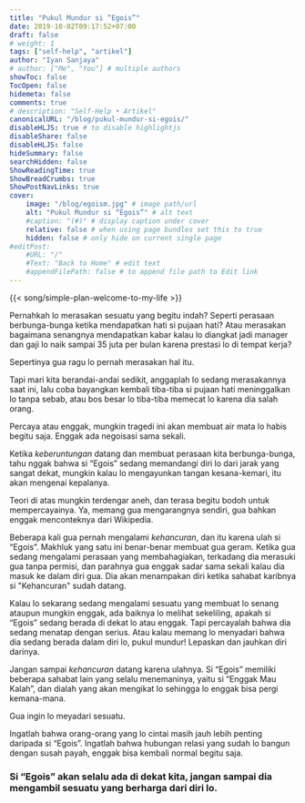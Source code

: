 ```yaml
---
title: "Pukul Mundur si “Egois”"
date: 2019-10-02T09:17:52+07:00
draft: false
# weight: 1
tags: ["self-help", "artikel"]
author: "Iyan Sanjaya"
# author: ["Me", "You"] # multiple authors
showToc: false
TocOpen: false
hidemeta: false
comments: true
# description: "Self-Help • Artikel"
canonicalURL: "/blog/pukul-mundur-si-egois/"
disableHLJS: true # to disable highlightjs
disableShare: false
disableHLJS: false
hideSummary: false
searchHidden: false
ShowReadingTime: true
ShowBreadCrumbs: true
ShowPostNavLinks: true
cover:
    image: "/blog/egoism.jpg" # image path/url
    alt: "Pukul Mundur si “Egois”" # alt text
    #caption: "(#)" # display caption under cover
    relative: false # when using page bundles set this to true
    hidden: false # only hide on current single page
#editPost:
    #URL: "/"
    #Text: "Back to Home" # edit text
    #appendFilePath: false # to append file path to Edit link
---
```

{{< song/simple-plan-welcome-to-my-life >}}

Pernahkah lo merasakan sesuatu yang begitu indah? Seperti perasaan berbunga-bunga ketika mendapatkan hati si pujaan hati? Atau merasakan bagaimana senangnya mendapatkan kabar kalau lo diangkat jadi manager dan gaji lo naik sampai 35 juta per bulan karena prestasi lo di tempat kerja?

Sepertinya gua ragu lo pernah merasakan hal itu.

Tapi mari kita berandai-andai sedikit, anggaplah lo sedang merasakannya saat ini, lalu coba bayangkan kembali tiba-tiba si pujaan hati meninggalkan lo tanpa sebab, atau bos besar lo tiba-tiba memecat lo karena dia salah orang.

Percaya atau enggak, mungkin tragedi ini akan membuat air mata lo habis begitu saja. Enggak ada negoisasi sama sekali.

Ketika *keberuntungan* datang dan membuat perasaan kita berbunga-bunga, tahu nggak bahwa si “Egois” sedang memandangi diri lo dari jarak yang sangat dekat, mungkin kalau lo mengayunkan tangan kesana-kemari, itu akan mengenai kepalanya.

Teori di atas mungkin terdengar aneh, dan terasa begitu bodoh untuk mempercayainya. Ya, memang gua mengarangnya sendiri, gua bahkan enggak menconteknya dari Wikipedia.

Beberapa kali gua pernah mengalami *kehancuran*, dan itu karena ulah si “Egois”. Makhluk yang satu ini benar-benar membuat gua geram. Ketika gua sedang mengalami perasaan yang membahagiakan, terkadang dia merasuki gua tanpa permisi, dan parahnya gua enggak sadar sama sekali kalau dia masuk ke dalam diri gua. Dia akan menampakan diri ketika sahabat karibnya si "Kehancuran" sudah datang.

Kalau lo sekarang sedang mengalami sesuatu yang membuat lo senang ataupun mungkin enggak, ada baiknya lo melihat sekeliling, apakah si “Egois” sedang berada di dekat lo atau enggak. Tapi percayalah bahwa dia sedang menatap dengan serius. Atau kalau memang lo menyadari bahwa dia sedang berada dalam diri lo, pukul mundur! Lepaskan dan jauhkan diri darinya.

Jangan sampai *kehancuran* datang karena ulahnya. Si “Egois” memiliki beberapa sahabat lain yang selalu menemaninya, yaitu si “Enggak Mau Kalah”, dan dialah yang akan mengikat lo sehingga lo enggak bisa pergi kemana-mana.

Gua ingin lo meyadari sesuatu.

Ingatlah bahwa orang-orang yang lo cintai masih jauh lebih penting daripada si “Egois”. Ingatlah bahwa hubungan relasi yang sudah lo bangun dengan susah payah, enggak bisa kembali normal begitu saja.

### Si “Egois” akan selalu ada di dekat kita, jangan sampai dia mengambil sesuatu yang berharga dari diri lo.